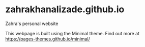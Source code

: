 # zahrakhanalizade.github.io
Zahra's personal website

This webpage is built using the Minimal theme. Find out more at https://pages-themes.github.io/minimal/ 
